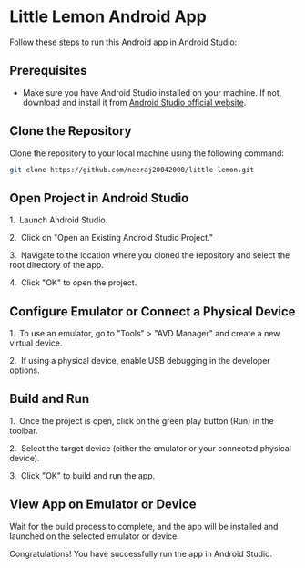 # Little Lemon Android App

Follow these steps to run this Android app in Android Studio:

## Prerequisites

- Make sure you have Android Studio installed on your machine. If not, download and install it from [Android Studio official website](https://developer.android.com/studio).

## Clone the Repository

Clone the repository to your local machine using the following command:

```bash
git clone https://github.com/neeraj20042000/little-lemon.git
```

## Open Project in Android Studio

1\.  Launch Android Studio.

2\.  Click on "Open an Existing Android Studio Project."

3\.  Navigate to the location where you cloned the repository and select the root directory of the app.

4\.  Click "OK" to open the project.

## Configure Emulator or Connect a Physical Device

1\.  To use an emulator, go to "Tools" > "AVD Manager" and create a new virtual device.

2\.  If using a physical device, enable USB debugging in the developer options.

## Build and Run

1\.  Once the project is open, click on the green play button (Run) in the toolbar.

2\.  Select the target device (either the emulator or your connected physical device).

3\.  Click "OK" to build and run the app.

## View App on Emulator or Device

Wait for the build process to complete, and the app will be installed and launched on the selected emulator or device.

Congratulations! You have successfully run the app in Android Studio.
